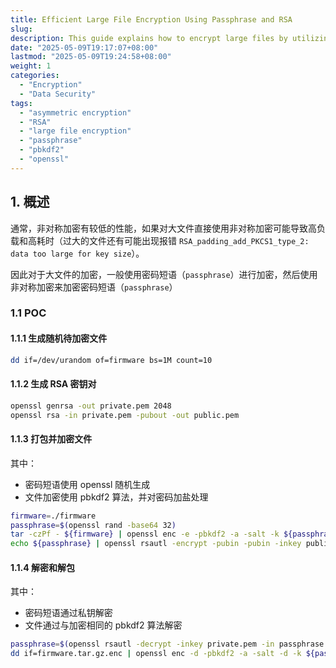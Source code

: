 ```yaml
---
title: Efficient Large File Encryption Using Passphrase and RSA
slug:
description: This guide explains how to encrypt large files by utilizing a passphrase that is then encrypted with RSA. Step-by-step instructions are provided for generating keys and handling encryption and decryption processes.
date: "2025-05-09T19:17:07+08:00"
lastmod: "2025-05-09T19:24:58+08:00"
weight: 1
categories:
  - "Encryption"
  - "Data Security"
tags:
  - "asymmetric encryption"
  - "RSA"
  - "large file encryption"
  - "passphrase"
  - "pbkdf2"
  - "openssl"
---
```


<!-- markdown-front-matter -->

## 1. 概述

通常，非对称加密有较低的性能，如果对大文件直接使用非对称加密可能导致高负载和高耗时（过大的文件还有可能出现报错 `RSA_padding_add_PKCS1_type_2: data too large for key size`）。

因此对于大文件的加密，一般使用密码短语（`passphrase`）进行加密，然后使用非对称加密来加密密码短语（`passphrase`）

### 1.1 POC

#### 1.1.1 生成随机待加密文件

```sh
dd if=/dev/urandom of=firmware bs=1M count=10
```

#### 1.1.2 生成 RSA 密钥对

```sh
openssl genrsa -out private.pem 2048
openssl rsa -in private.pem -pubout -out public.pem
```

#### 1.1.3 打包并加密文件

其中：

- 密码短语使用 openssl 随机生成
- 文件加密使用 pbkdf2 算法，并对密码加盐处理

```sh
firmware=./firmware
passphrase=$(openssl rand -base64 32)
tar -czPf - ${firmware} | openssl enc -e -pbkdf2 -a -salt -k ${passphrase} | dd of=firmware.tar.gz.enc
echo ${passphrase} | openssl rsautl -encrypt -pubin -pubin -inkey public.pem -out passphrase.enc
```

#### 1.1.4 解密和解包

其中：

- 密码短语通过私钥解密
- 文件通过与加密相同的 pbkdf2 算法解密

```sh
passphrase=$(openssl rsautl -decrypt -inkey private.pem -in passphrase.enc)
dd if=firmware.tar.gz.enc | openssl enc -d -pbkdf2 -a -salt -d -k ${passphrase} | tar -zxPf -
```
